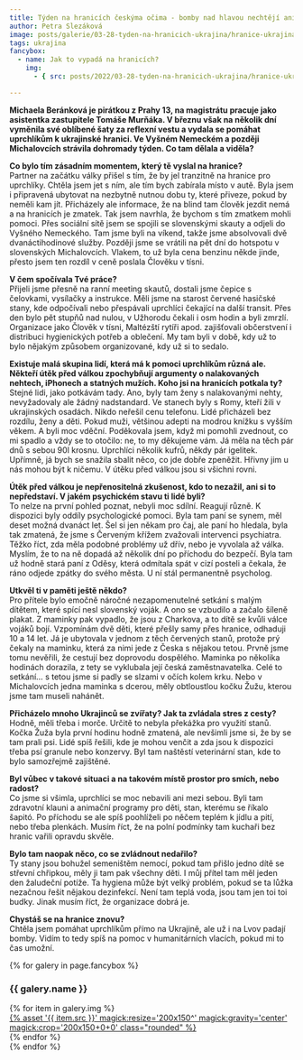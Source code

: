 ```yaml
---
title: Týden na hranicích českýma očima - bomby nad hlavou nechtějí ani bohatí, ani chudí
author: Petra Slezáková
image: posts/galerie/03-28-tyden-na-hranicich-ukrajina/hranice-ukrajina10.jpg
tags: ukrajina
fancybox:
  - name: Jak to vypadá na hranicích?
    img:
      - { src: posts/2022/03-28-tyden-na-hranicich-ukrajina/hranice-ukrajina5.jpg, title: Týden na hranicích českýma očima - bomby nad hlavou nechtějí ani bohatí, ani chudí }

---
```


**Michaela Beránková je pirátkou z Prahy 13, na magistrátu pracuje jako asistentka zastupitele Tomáše Murňáka. V březnu však na několik dní vyměnila své oblíbené šaty za reflexní vestu a vydala se pomáhat uprchlíkům k ukrajinské hranici. Ve Vyšném Nemeckém a později Michalovcích strávila dohromady týden. Co tam dělala a viděla?** 

**Co bylo tím zásadním momentem, který tě vyslal na hranice?**<br />
Partner na začátku války přišel s tím, že by jel tranzitně na hranice pro uprchlíky. Chtěla jsem jet s ním, ale tím bych zabírala místo v autě. Byla jsem i připravená ubytovat na nezbytně nutnou dobu ty, které přiveze, pokud by neměli kam jít. Přicházely ale informace, že na blind tam člověk jezdit nemá a na hranicích je zmatek. Tak jsem navrhla, že bychom s tím zmatkem mohli pomoci. Přes sociální sítě jsem se spojili se slovenskými skauty a odjeli do Vyšného Nemeckého. Tam jsme byli na víkend, takže jsme absolvovali dvě dvanáctihodinové služby. Později jsme se vrátili na pět dní do hotspotu v slovenských Michalovcích. Vlakem, to už byla cena benzinu někde jinde, přesto jsem ten rozdíl v ceně poslala Člověku v tísni.

**V čem spočívala Tvé práce?**<br />
Přijeli jsme přesně na ranní meeting skautů, dostali jsme čepice s čelovkami, vysílačky a instrukce. Měli jsme na starost červené hasičské stany, kde odpočívali nebo přespávali uprchlíci čekající na další transit. Přes den bylo pět stupňů nad nulou, v Užhorodu čekali i osm hodin a byli zmrzlí. Organizace jako Člověk v tísni, Maltézští rytíři apod. zajišťovali občerstvení i distribuci hygienických potřeb a oblečení. My tam byli v době, kdy už to bylo nějakým způsobem organizované, kdy už si to sedalo. 

**Existuje malá skupina lidí, která má k pomoci uprchlíkům různá ale. Někteří útěk před válkou zpochybňují argumenty o nalakovaných nehtech, iPhonech a statných mužích. Koho jsi na hranicích potkala ty?**<br />
Stejné lidi, jako potkávám tady. Ano, byly tam ženy s nalakovanými nehty, nevyžadovaly ale žádný nadstandard. Ve stanech byly s Romy, kteří žili v ukrajinských osadách. Nikdo neřešil cenu telefonu. Lidé přicházeli bez rozdílu, ženy a děti. Pokud muži, většinou adepti na modrou knížku s vyšším věkem. A byli moc vděční. Poděkovala jsem, když mi pomohli zvednout, co mi spadlo a vždy se to otočilo: ne, to my děkujeme vám. Já měla na těch pár dnů s sebou 90l krosnu. Uprchlíci několik kufrů, někdy pár igelitek. Upřímně, já bych se snažila sbalit něco, co jde dobře zpeněžit. Hřivny jim u nás mohou být k ničemu. V útěku před válkou jsou si všichni rovni.

**Útěk před válkou je nepřenositelná zkušenost, kdo to nezažil, ani si to nepředstaví. V jakém psychickém stavu ti lidé byli?**<br />
To nelze na první pohled poznat, nebyli moc sdílní. Reagují různě. K dispozici byly oddíly psychologické pomoci. Byla tam paní se synem, měl deset možná dvanáct let. Šel si jen někam pro čaj, ale paní ho hledala, byla tak zmatená, že jsme s Červeným křížem zvažovali intervenci psychiatra. Těžko říct, zda měla podobné problémy už dřív, nebo je vyvolala až válka. Myslím, že to na ně dopadá až několik dní po příchodu do bezpečí. Byla tam už hodně stará paní z Oděsy, která odmítala spát v cizí posteli a čekala, že ráno odjede zpátky do svého města. U ní stál permanentně psycholog.

**Utkvěl ti v paměti ještě někdo?**<br />
Pro přítele bylo emočně náročné nezapomenutelné setkání s malým dítětem, které spící nesl slovenský voják. A ono se vzbudilo a začalo šíleně plakat. Z maminky pak vypadlo, že jsou z Charkova, a to dítě se kvůli válce vojáků bojí. Vzpomínám dvě děti, které přešly samy přes hranice, odhaduji 10 a 14 let. Já je ubytovala v jednom z těch červených stanů, protože prý čekaly na maminku, která za nimi jede z Česka s nějakou tetou. Prvně jsme tomu nevěřili, že cestují bez doprovodu dospělého. Maminka po několika hodinách dorazila, z tety se vyklubala její česká zaměstnavatelka. Celé to setkání… s tetou jsme si padly se slzami v očích kolem krku. Nebo v Michalovcích jedna maminka s dcerou, měly obtloustlou kočku Žužu, kterou jsme tam museli nahánět.

**Přicházelo mnoho Ukrajinců se zvířaty? Jak ta zvládala stres z cesty?**<br />
Hodně, měli třeba i morče. Určitě to nebyla překážka pro využití stanů. Kočka Žuža byla první hodinu hodně zmatená, ale nevšimli jsme si, že by se tam prali psi. Lidé spíš řešili, kde je mohou venčit a zda jsou k dispozici třeba psí granule nebo konzervy. Byl tam naštěstí veterinární stan, kde to bylo samozřejmě zajištěné. 

**Byl vůbec v takové situaci a na takovém místě prostor pro smích, nebo radost?**<br />
Co jsme si všimla, uprchlíci se moc nebavili ani mezi sebou. Byli tam zdravotní klauni a animační programy pro děti, stan, kterému se říkalo šapitó. Po příchodu se ale spíš poohlíželi po něčem teplém k jídlu a pití, nebo třeba plenkách. Musím říct, že na polní podmínky tam kuchaři bez hranic vařili opravdu skvěle. 

**Bylo tam naopak něco, co se zvládnout nedařilo?**<br />
Ty stany jsou bohužel semeništěm nemocí, pokud tam přišlo jedno dítě se střevní chřipkou, měly ji tam pak všechny děti. I můj přítel tam měl jeden den žaludeční potíže. Ta hygiena může být velký problém, pokud se ta lůžka nezačnou řešit nějakou dezinfekcí. Není tam teplá voda, jsou tam jen toi toi budky. Jinak musím říct, že organizace dobrá je. 

**Chystáš se na hranice znovu?**<br />
Chtěla jsem pomáhat uprchlíkům přímo na Ukrajině, ale už i na Lvov padají bomby. Vidím to tedy spíš na pomoc v humanitárních vlacích, pokud mi to čas umožní.

{% for galery in page.fancybox %}
<div class="mt-4">
  <h3>{{ galery.name }}</h3>
  <div class="grid grid-cols-4 gap-4">
  {% for item in galery.img %}
    <div class="">
      <a data-fancybox="gallery" href="{% asset '{{ item.src }}' @path %}" data-caption="{{ item.title }}">{% asset '{{ item.src }}' magick:resize='200x150^' magick:gravity='center' magick:crop='200x150+0+0' class="rounded" %}</a>
    </div>
  {% endfor %}
  </div>
</div>
{% endfor %}
